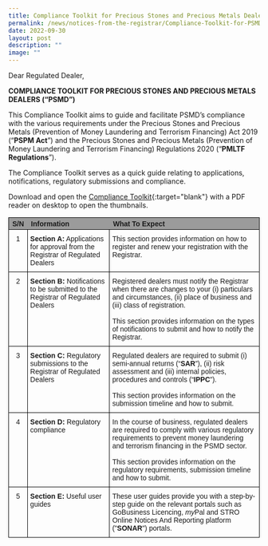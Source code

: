 ```yaml
---
title: Compliance Toolkit for Precious Stones and Precious Metals Dealers
permalink: /news/notices-from-the-registrar/Compliance-Toolkit-for-PSMD/
date: 2022-09-30
layout: post
description: ""
image: ""
---
```

Dear Regulated Dealer,

**COMPLIANCE TOOLKIT FOR PRECIOUS STONES AND PRECIOUS METALS DEALERS (“PSMD”)**

This Compliance Toolkit aims to guide and facilitate PSMD’s compliance with the various requirements under the Precious Stones and Precious Metals (Prevention of Money Laundering and Terrorism Financing) Act 2019 (“**PSPM Act**”) and the Precious Stones and Precious Metals (Prevention of Money Laundering and Terrorism Financing) Regulations 2020 (“**PMLTF Regulations**”).

The Compliance Toolkit serves as a quick guide relating to applications, notifications, regulatory submissions and compliance.

Download and open the [Compliance Toolkit](/images/Compliance%20Toolkit%20for%20PSMD_20220908.pdf){:target="blank"} with a PDF reader on desktop to open the thumbnails.

<style type="text/css">
.tg {border-collapse:collapse;border-spacing:0;}
.tg tr td{border-color:black;border-style:solid;border-width:1px;font-family:Arial, sans-serif;font-size:14px;
  overflow:hidden;padding:10px 5px;word-break:normal;}
.tg tr{border-color:black;border-style:solid;border-width:1px;font-family:Arial, sans-serif;font-size:14px;
  font-weight:normal;overflow:hidden;padding:10px 5px;word-break:normal;}
.tg .tg-vs2s{background-color:#9b9b9b;border-color:#000000;text-align:left;vertical-align:top}
.tg .tg-wp8o{border-color:#000000;text-align:center;vertical-align:top}
.tg .tg-73oq{border-color:#000000;text-align:left;vertical-align:top}
</style>
<table class="tg">
	<thead>
	<tr>
    <th class="tg-vs2s"><span style="font-weight:bold">S/N</span></th>
		<th class="tg-vs2s"><span style="font-weight:bold">Information</span></th>
    <th class="tg-vs2s"><span style="font-weight:bold">What To Expect</span>
		</th>
		</tr>
</thead>
	<tr>
    <td class="tg-wp8o">1</td>
    <td class="tg-73oq"><span style="font-weight:bold">Section A:</span> Applications for approval from the Registrar of Regulated Dealers</td>
    <td class="tg-73oq">This section provides information on how to register and renew your registration with the Registrar.</td>
  </tr>
  <tr>
    <td class="tg-wp8o">2</td>
    <td class="tg-73oq"><span style="font-weight:bold">Section B:</span> Notifications to be submitted to the Registrar of Regulated Dealers</td>
    <td class="tg-73oq">Registered dealers must notify the Registrar when there are changes to your (i) particulars and circumstances, (ii) place of business and (iii) class of registration.<br><br>This section provides information on the types of notifications to submit and how to notify the Registrar.</td>
  </tr>
  <tr>
    <td class="tg-wp8o">3</td>
    <td class="tg-73oq"><span style="font-weight:bold">Section C:</span> Regulatory submissions to the Registrar of Regulated Dealers</td>
    <td class="tg-73oq">Regulated dealers are required to submit (i) semi-annual returns (“<span style="font-weight:bold">SAR</span>”), (ii) risk assessment and (iii) internal policies, procedures and controls (“<span style="font-weight:bold">IPPC</span>”).<br><br>This section provides information on the submission timeline and how to submit.</td>
  </tr>
  <tr>
    <td class="tg-wp8o">4</td>
    <td class="tg-73oq"><span style="font-weight:bold">Section D: </span>Regulatory compliance</td>
    <td class="tg-73oq">In the course of business, regulated dealers are required to comply with various regulatory requirements to prevent money laundering and terrorism financing in the PSMD sector.<br><br>This section provides information on the regulatory requirements, submission timeline and how to submit.</td>
  </tr>
  <tr>
    <td class="tg-wp8o">5</td>
    <td class="tg-73oq"><span style="font-weight:bold">Section E:</span> Useful user guides</td>
    <td  class="tg-73oq">These user guides provide you with a step-by-step guide on the relevant portals such as GoBusiness Licencing, <span style="font-style:italic">my</span>Pal and STRO Online Notices And Reporting platform ("<span style="font-weight:bold">SONAR</span>") portals.</td>
  </tr>
	<tr>